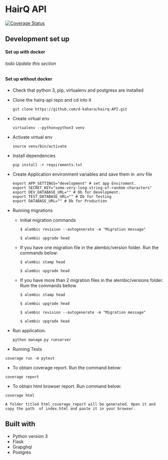 # HairQ API

[![Coverage Status](https://coveralls.io/repos/github/d-kahara/hairq-API/badge.svg?branch=master)](https://coveralls.io/github/d-kahara/hairq-API?branch=master)
## Development set up

#### Set up with docker
###### todo Update this section


#### Set up without docker

- Check that python 3, pip, virtualenv and postgress are installed

- Clone the hairq-api repo and cd into it
    ```
    git clone https://github.com/d-kahara/hairq-API.git
    ```
- Create virtual env
    ```
    virtualenv --python=python3 venv
    ```
- Activate virtual env
    ```
    source venv/bin/activate
    ```
- Install dependencies
    ```
    pip install -r requirements.txt
    ```
- Create Application environment variables and save them in .env file
    ```
    export APP_SETTINGS="development" # set app Enviroment.
    export SECRET_KEY="some-very-long-string-of-random-characters"
    export DEV_DATABASE_URL="" # Db for Development.
    export TEST_DATABASE_URL="" # Db for Testing
    export DATABASE_URL="" # Db for Production
    ```
- Running migrations

    - Initial migration commands
        ```
        $ alembic revision --autogenerate -m "Migration message"

        $ alembic upgrade head
        ```
    - If you have one migration file in the alembic/version folder. Run the commands below:
        ```
        $ alembic stamp head

        $ alembic upgrade head
        ```
    - If you have more than 2 migration files in the alembic/versions folder. Rum the commands bellow
        ```
        $ alembic stamp head

        $ alembic upgrade head

        $ alembic revision --autogenerate -m "Migration message"

        $ alembic upgrade head

        ```


- Run application.
    ```
    python manage.py runserver
    ```

- Running Tests

 ```
 coverage run -m pytest
 ```
 - To obtain coverage report. Run the command below:

 ```
 coverage report
 ```
 - To obtain html browser report. Run command below:
 ```
 coverage html
 ```
 ```
 A folder titled html_coverage_report will be generated. Open it and copy the path  of index.html and paste it in your browser.
 ```

## Built with
- Python version  3
- Flask
- Grapghql
- Postgres

